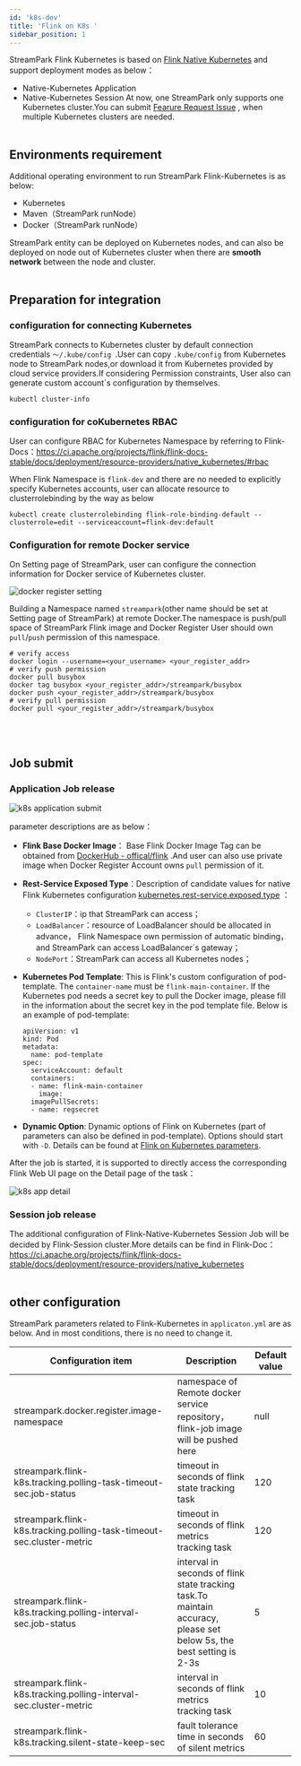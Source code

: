```yaml
---
id: 'k8s-dev'
title: 'Flink on K8s '
sidebar_position: 1
---
```



StreamPark Flink Kubernetes is based on [Flink Native Kubernetes](https://ci.apache.org/projects/flink/flink-docs-stable/docs/deployment/resource-providers/native_kubernetes/) and support deployment modes as below：

* Native-Kubernetes Application
* Native-Kubernetes Session
At now, one StreamPark only supports one Kubernetes cluster.You can submit [Fearure Request Issue](https://github.com/apache/incubator-streampark/issues) , when multiple Kubernetes clusters are needed.
<br></br>

## Environments requirement

Additional operating environment to run StreamPark Flink-Kubernetes is as below:
* Kubernetes
* Maven（StreamPark runNode）
* Docker（StreamPark runNode）


StreamPark entity can be deployed on Kubernetes nodes, and can also be deployed on node out of Kubernetes cluster when there are **smooth network** between the node and cluster.
<br></br>



## Preparation for integration

### configuration for connecting  Kubernetes

StreamPark connects to Kubernetes cluster by default connection credentials `～/.kube/config `.User can copy `.kube/config` from  Kubernetes node to StreamPark nodes,or download it from Kubernetes provided by cloud service providers.If considering Permission constraints, User also can
generate custom account`s  configuration by themselves.

```shell
kubectl cluster-info
```

### configuration for coKubernetes RBAC


User can configure RBAC for Kubernetes Namespace by referring to Flink-Docs：https://ci.apache.org/projects/flink/flink-docs-stable/docs/deployment/resource-providers/native_kubernetes/#rbac

When Flink Namespace is `flink-dev` and there are no needed to explicitly specify Kubernetes accounts, user can allocate resource to clusterrolebinding by the way as below


```
kubectl create clusterrolebinding flink-role-binding-default --clusterrole=edit --serviceaccount=flink-dev:default
```

### Configuration for remote Docker service


On Setting page of StreamPark, user can configure the connection information for Docker service of Kubernetes cluster.

![docker register setting](/doc/image/docker_register_setting.png)


Building a Namespace named `streampark`(other name should be set at Setting page of StreamPark) at remote Docker.The namespace is push/pull space of StreamPark Flink image and Docker Register User should own `pull`/`push`  permission of this namespace.


```shell
# verify access
docker login --username=<your_username> <your_register_addr>
# verify push permission
docker pull busybox
docker tag busybox <your_register_addr>/streampark/busybox
docker push <your_register_addr>/streampark/busybox
# verify pull permission
docker pull <your_register_addr>/streampark/busybox
```
<br></br>
## Job submit

### Application  Job release

![k8s application submit](/doc/image/k8s_application_submit.png)

parameter descriptions are as below：

* **Flink Base Docker Image**： Base Flink Docker Image Tag can be obtained from  [DockerHub - offical/flink](https://hub.docker.com/_/flink) .And user can also use private image when Docker Register Account owns `pull` permission of it.

* **Rest-Service Exposed Type**：Description of candidate values for native Flink Kubernetes configuration [kubernetes.rest-service.exposed.type](https://ci.apache.org/projects/flink/flink-docs-stable/docs/deployment/config/#kubernetes) ：
  * `ClusterIP`：ip that StreamPark can access；
  * `LoadBalancer`：resource of LoadBalancer should be allocated in advance， Flink Namespace own permission of automatic binding，and StreamPark can access LoadBalancer`s gateway；
  * `NodePort`：StreamPark can access  all Kubernetes nodes；
* **Kubernetes Pod Template**: This is Flink's custom configuration of pod-template. The `container-name` must be `flink-main-container`. If the Kubernetes pod needs a secret key to pull the Docker image, please fill in the information about
the secret key in the pod template file. Below is an example of pod-template:

    ```
    apiVersion: v1
    kind: Pod
    metadata:
      name: pod-template
    spec:
      serviceAccount: default
      containers:
      - name: flink-main-container
        image:
      imagePullSecrets:
      - name: regsecret
    ```

* **Dynamic Option**: Dynamic options of Flink on Kubernetes (part of parameters can also be defined in pod-template). Options should start with `-D`. Details can be found at [Flink on Kubernetes parameters](https://nightlies.apache.org/flink/flink-docs-release-1.13/zh/docs/deployment/config/#kubernetes).

After the job is started, it is supported to directly access the corresponding Flink Web UI page on the Detail page of the task：

![k8s app detail](/doc/image/k8s_app_detail.png)

### Session job release

The additional configuration of Flink-Native-Kubernetes Session Job will be decided by Flink-Session cluster.More details can be find in Flink-Doc：https://ci.apache.org/projects/flink/flink-docs-stable/docs/deployment/resource-providers/native_kubernetes
<br></br>

## other configuration

StreamPark parameters related to Flink-Kubernetes in `applicaton.yml` are as below. And in most conditions, there is no need to change it.

| Configuration item                                                    | Description                                                                                                          | Default value |
|-----------------------------------------------------------------------|----------------------------------------------------------------------------------------------------------------------|---------------|
| streampark.docker.register.image-namespace                            | namespace of Remote docker service repository， flink-job image will be pushed here                                   | null          |
| streampark.flink-k8s.tracking.polling-task-timeout-sec.job-status     | timeout in seconds of flink state tracking task                                                                      | 120           |
| streampark.flink-k8s.tracking.polling-task-timeout-sec.cluster-metric | timeout in seconds of flink metrics tracking task                                                                    | 120           |
| streampark.flink-k8s.tracking.polling-interval-sec.job-status         | interval in seconds of flink state tracking task.To maintain accuracy, please set below 5s, the best setting is 2-3s | 5             |
| streampark.flink-k8s.tracking.polling-interval-sec.cluster-metric     | interval in seconds of flink metrics tracking task                                                                   | 10            |
| streampark.flink-k8s.tracking.silent-state-keep-sec                   | fault tolerance time in seconds of  silent  metrics                                                                  | 60            |


